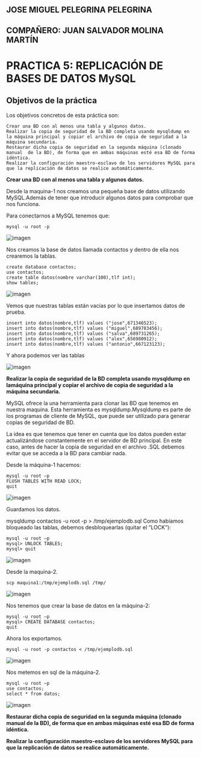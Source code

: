 ## JOSE MIGUEL PELEGRINA PELEGRINA
## COMPAÑERO: JUAN SALVADOR MOLINA MARTÍN

# PRACTICA 5: REPLICACIÓN DE BASES DE DATOS MySQL

## Objetivos de la práctica

Los objetivos concretos de esta práctica son:

	Crear una BD con al menos una tabla y algunos datos.
	Realizar la copia de seguridad de la BD completa usando mysqldump en la máquina principal y copiar el archivo de copia de seguridad a la máquina secundaria.
	Restaurar dicha copia de seguridad en la segunda máquina (clonado manual  de la BD), de forma que en ambas máquinas esté esa BD de forma idéntica.
	Realizar la configuración maestro-esclavo de los servidores MySQL para que la replicación de datos se realice automáticamente.

**Crear una BD con al menos una tabla y algunos datos.**

Desde la maquina-1 nos creamos una pequeña base de datos utilizando MySQL.Además de tener que introducir algunos datos para comprobar que nos funciona.

Para conectarnos a MySQL tenemos que:

	mysql -u root -p

![imagen](https://github.com/josemi10/swap1819/blob/master/practica5/imagenes/captura_1.png)

Nos creamos la base de datos llamada contactos y dentro de ella nos crearemos la tablas.

	create database contactos;
	use contactos;
	create table datos(nombre varchar(100),tlf int);
	show tables;

![imagen](https://github.com/josemi10/swap1819/blob/master/practica5/imagenes/captura_2.png)

Vemos que nuestras tablas están vacias por lo que insertamos datos de prueba.

	insert into datos(nombre,tlf) values ("jose",671346523);
	insert into datos(nombre,tlf) values ("miguel",689783456);
	insert into datos(nombre,tlf) values ("salva",689731265);
	insert into datos(nombre,tlf) values ("alex",656980912);
	insert into datos(nombre,tlf) values ("antonio",667123123);

Y ahora podemos ver las tablas

![imagen](https://github.com/josemi10/swap1819/blob/master/practica5/imagenes/captura_3.png)

**Realizar la copia de seguridad de la BD completa usando mysqldump en lamáquina principal y copiar el archivo de copia de seguridad a la máquina secundaria.**

MySQL ofrece la una herramienta para clonar las BD que tenemos en nuestra maquina. Esta herramienta es mysqldump.Mysqldump es parte de los programas de cliente de MySQL, que puede ser utilizado para generar copias de seguridad de BD.

La idea es que tenemos que tener en cuenta que los datos pueden estar actualizándose constantemente en el servidor de BD principal. En este caso, antes de hacer la copia de seguridad en el archivo .SQL debemos evitar que se acceda a la BD para cambiar nada.

Desde la máquina-1 hacemos:

	mysql -u root –p
	FLUSH TABLES WITH READ LOCK;
	quit

![imagen](https://github.com/josemi10/swap1819/blob/master/practica5/imagenes/captura_4.png)

Guardamos los datos.

mysqldump contactos -u root -p > /tmp/ejemplodb.sql
Como habíamos bloqueado las tablas, debemos desbloquearlas (quitar el “LOCK”):

	mysql -u root –p
	mysql> UNLOCK TABLES;
	mysql> quit

![imagen](https://github.com/josemi10/swap1819/blob/master/practica5/imagenes/captura_5.png)

Desde la maquina-2.

	scp maquina1:/tmp/ejemplodb.sql /tmp/

![imagen](https://github.com/josemi10/swap1819/blob/master/practica5/imagenes/captura_6.png)

Nos tenemos que crear la base de datos en la máquina-2:

	mysql -u root –p
	mysql> CREATE DATABASE contactos;
	quit

Ahora los exportamos.

	mysql -u root -p contactos < /tmp/ejemplodb.sql

![imagen](https://github.com/josemi10/swap1819/blob/master/practica5/imagenes/captura_7.png)

Nos metemos en sql de la máquina-2.

	mysql -u root –p
	use contactos;
	select * from datos;

![imagen](https://github.com/josemi10/swap1819/blob/master/practica5/imagenes/captura_8.png)

**Restaurar dicha copia de seguridad en la segunda máquina (clonado manual de la BD), de forma que en ambas máquinas esté esa BD de forma idéntica.**

**Realizar la configuración maestro-esclavo de los servidores MySQL para que la replicación de datos se realice automáticamente.**
